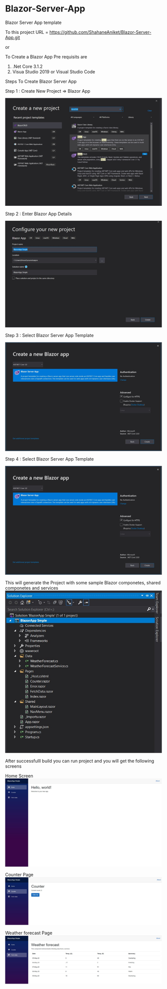 # Blazor-Server-App
Blazor Server App template

To this project URL = https://github.com/ShahaneAniket/Blazor-Server-App.git

or


To Create a Blazor App 
Pre requisits are 
1. .Net Core 3.1.2
2. Visua Studio 2019 or Visual Studio Code

Steps To Create Blazor Server App

Step 1 : Create New Project => Blazor App

![](BLAZOR%20APP%20CREATION%20STEPS/STEP1.jpg)

Step 2 : Enter Blazor App Details 

![](BLAZOR%20APP%20CREATION%20STEPS/STEP2.jpg)

Step 3 : Select Blazor Server App Template 

![](BLAZOR%20APP%20CREATION%20STEPS/STEP3.jpg)

Step 4 : Select Blazor Server App Template 

![](BLAZOR%20APP%20CREATION%20STEPS/STEP3.jpg)


This will generate the Project with some sample Blazor componetes, shared componetes and services 
![](BLAZOR%20APP%20CREATION%20STEPS/STEP4.jpg)


After successfulll build you can run project 
and you will get the following screens 

Home Screen
![](BLAZOR%20APP%20CREATION%20STEPS/hello.jpg)


Counter Page
![](BLAZOR%20APP%20CREATION%20STEPS/counter.jpg)


Weather forecast Page
![](BLAZOR%20APP%20CREATION%20STEPS/forecast.jpg)
